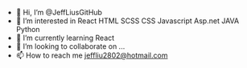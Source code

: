 - 👋 Hi, I’m @JeffLiusGitHub
- 👀 I’m interested in React HTML SCSS CSS Javascript Asp.net JAVA Python 
- 🌱 I’m currently learning React
- 💞️ I’m looking to collaborate on ...
- 📫 How to reach me jeffliu2802@hotmail.com

<!---
JeffLiusGitHub/JeffLiusGitHub is a ✨ special ✨ repository because its `README.md` (this file) appears on your GitHub profile.
You can click the Preview link to take a look at your changes.
--->
